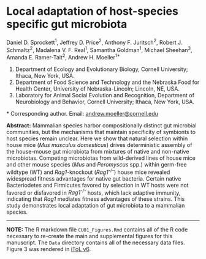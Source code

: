 # Local adaptation of host-species specific gut microbiota

Daniel D. Sprockett<sup>1</sup>, Jeffrey D. Price<sup>2</sup>, Anthony F. Juritsch<sup>2</sup>, Robert J. Schmaltz<sup>2</sup>, Madalena V. F. Real<sup>1</sup>, Samantha Goldman<sup>1</sup>, Michael Sheehan<sup>3</sup>, Amanda E. Ramer-Tait<sup>2</sup>, Andrew H. Moeller<sup>1*</sup>

1. Department of Ecology and Evolutionary Biology, Cornell University; Ithaca, New York, USA.
2. Department of Food Science and Technology and the Nebraska Food for Health Center, University of Nebraska-Lincoln; Lincoln, NE, USA.
3. Laboratory for Animal Social Evolution and Recognition, Department of Neurobiology and Behavior, Cornell University; Ithaca, New York, USA.

\* Corresponding author. Email: andrew.moeller@cornell.edu

**Abstract:** Mammalian species harbor compositionally distinct gut microbial communities, but the mechanisms that maintain specificity of symbionts to host species remain unclear. Here we show that natural selection within house mice (*Mus musculus domesticus*) drives deterministic assembly of the house-mouse gut microbiota from mixtures of native and non-native microbiotas. Competing microbiotas from wild-derived lines of house mice and other mouse species (*Mus* and *Peromyscus* spp.) within germ-free wildtype (WT) and *Rag1*-knockout (*Rag1<sup>-/-</sup>*) house mice revealed widespread fitness advantages for native gut bacteria. Certain native Bacteriodetes and Firmicutes favored by selection in WT hosts were not favored or disfavored in *Rag1<sup>-/-</sup>* hosts, which lack adaptive immunity, indicating that *Rag1* mediates fitness advantages of these strains. This study demonstrates local adaptation of gut microbiota to a mammalian species.

---
**NOTE:**
The R markdown file `CU01_Figures.Rmd` contains all of the R code necessary to re-create the main and supplemental figures for this manuscript. The `Data` directory contains all of the necessary data files. Figure 3 was rendered in [iToL v6](https://itol.embl.de/).
